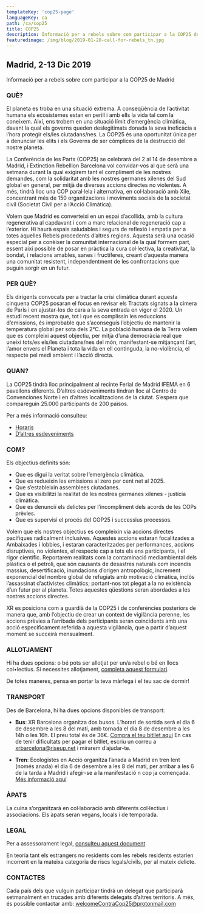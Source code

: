 ```yaml
---
templateKey: 'cop25-page'
languageKey: ca
path: /ca/cop25
title: COP25
description: Informació per a rebels sobre com participar a la COP25 de Madrid
featuredimage: /img/blog/2019-01-28-call-for-rebels_tn.jpg
---
```


## Madrid, 2-13 Dic 2019

Informació per a rebels sobre com participar a la COP25 de Madrid

### QUÈ?

El planeta es troba en una situació extrema. A conseqüència de l’activitat humana els ecosistemes estan en perill i amb ells la vida tal com la coneixem. Així, ens trobem en una situació límit d’emergència climàtica, davant la qual els governs queden deslegitimats donada  la seva ineficàcia a l’hora protegir els/les ciutadans/nes. La COP25 és una oportunitat única per a denunciar les elits i els Governs de ser còmplices de la destrucció del nostre planeta.

La Conferència de les Parts (COP25) se celebrarà del 2 al 14 de desembre a Madrid, i Extinction Rebellion Barcelona vol convidar-vos al que serà una setmana durant la qual exigirem tant el compliment de les nostres demandes, com la solidaritat amb les nostres germanes xilenes del Sud global en general, per mitjà de diverses accions directes no violentes. A més, tindrà lloc una COP paral·lela i alternativa, en col·laboració amb Xile, concentrant més de 150 organitzacions i moviments socials de la societat civil (Societat Civil per a l’Acció Climàtica).

Volem que Madrid es converteixi en un espai d’acollida, amb la cultura regenerativa al capdavant i com a marc relacional de regeneració cap a l’exterior. Hi haurà espais saludables i segurs de reflexió i empatia per a totes aquelles Rebels procedents d’altres regions. Aquesta serà una ocasió especial per a conèixer la comunitat internacional de la qual formem part, essent així possible de posar en pràctica la cura col·lectiva, la creativitat, la bondat, i relacions amables, sanes i fructíferes, creant d’aquesta manera una comunitat resistent, independentment de les confrontacions que puguin sorgir en un futur.

### PER QUÈ?

Els dirigents convocats per a tractar la crisi climàtica durant aquesta cinquena COP25 posaran el focus en revisar els Tractats signats a la cimera de París i en ajustar-los de cara a la seva entrada en vigor el 2020. Un estudi recent mostra que, tot i que es complissin les reduccions d’emissions, és improbable que s’aconseguís l’objectiu de mantenir la temperatura global per sota dels 2°C. La població humana de la Terra volem que es compleixi aquest objectiu, per mitjà d’una democràcia real que uneixi tots/es els/les ciutadans/nes del món, manifestant-se mitjançant l’art, l’amor envers el Planeta i tota la vida en ell continguda, la no-violència, el respecte pel medi ambient i l’acció directa.

### QUAN?

La COP25 tindrà lloc principalment al recinte Ferial de Madrid IFEMA en 6 pavellons diferents. D’altres esdeveniments tindran lloc al Centro de Convenciones Norte i en d’altres localitzacions de la ciutat. S’espera que compareguin 25.000 participants de 200 països. 

Per a més informació consulteu:
- [Horaris](https://unfccc.int/sites/default/files/resource/Overview%20Schedule_COP25.pdf)
- [D’altres esdeveniments](https://unfccc.int/sites/default/files/resource/COP%2025%20Exhibits%20Selected.pdf)

### COM?

Els objectius definits són:
- Que es digui la veritat sobre l’emergència climàtica.
- Que es redueixin les emissions al zero per cent net al 2025.
- Que s’estableixin assemblees ciutadanes.
- Que es visibilitzi la realitat de les nostres germanes xilenes - justícia climàtica.
- Que es denunciï els delictes per l’incompliment dels acords de les COPs prèvies.
- Que es supervisi el procés del COP25 i successius processos.

Volem que els nostres objectius es compleixin via accions directes pacífiques radicalment inclusives. Aquestes accions estaran focalitzades a Ambaixades i lobbies, i estaran caracteritzades per performances, accions disruptives, no violentes, el respecte cap a tots els ens participants, i el rigor científic. Reportarem realitats com la contaminació mediambiental dels plàstics o el petroli, que són causants de desastres naturals com incendis massius, desertificació, inundacions d’origen antropològic, increment exponencial del nombre global de refugiats amb motivació climàtica, inclòs l’assassinat d’activistes climàtics; portant-nos tot plegat a la no existència d’un futur per al planeta. Totes aquestes qüestions seran abordades a les nostres accions directes.

XR es posiciona com a guardià de la COP25 i de conferències posteriors de manera que, amb l’objectiu de crear un context de vigilància perenne, les accions prèvies a l’arribada dels participants seran coincidents amb una acció específicament referida a aquesta vigilància, que a partir d’aquest moment se succeirà mensualment.

### ALLOTJAMENT

Hi ha dues opcions: o bé pots ser allotjat per un/a rebel o bé en llocs col•lectius. Si necessites allotjament, [completa aquest formulari](https://forms.organise.earth/index.php?r=survey/index&sid=296848&lang=en).

De totes maneres, pensa en portar la teva màrfega i el teu sac de dormir!

### TRANSPORT

Des de Barcelona, hi ha dues opcions disponibles de transport:

- **Bus**: XR Barcelona organitza dos busos. L’horari de sortida serà el dia 6 de desembre a les 8 del matí, amb tornada el dia 8 de desembre a les 14h o les 16h. El preu total és de 36€. [Compra el teu bitllet aquí](https://vivetix.com/entradas-puente-de-diciembre-en-madrid?s=link)
En cas de tenir dificultats per pagar el bitllet, escriu un correu a [xrbarcelona@riseup.net](xrbarcelona@riseup.net) i mirarem d’ajudar-te.

- **Tren**: Ecologistes en Acció organitza l’anada a Madrid en tren lent (només anada) el dia 6 de desembre a les 8 del matí, per arribar a les 6 de la tarda a Madrid i afegir-se a la manifestació n cop ja començada. [Més informació aquí](https://forms.gle/bubBz4zWRSJGQgyK6)

### ÀPATS

La cuina s’organitzarà en col·laboració amb diferents col·lectius i associacions. Els àpats seran vegans, locals i de temporada.

### LEGAL

Per a assessorament legal, [consulteu aquest document](https://cloud.organise.earth/s/asymp58W5bZD9nA)

En teoria tant els estrangers no residents com les rebels residents estarien incorrent en la mateixa categoria de riscs legals/civils, per al mateix delicte.

### CONTACTES

Cada país dels que vulguin participar tindrà un delegat que participarà setmanalment en trucades amb diferents delegats d’altres territoris. A més, és possible contactar amb:
[welcomeContraCop25@protonmail.com](mailto:welcomeContraCop25@protonmail.com)
